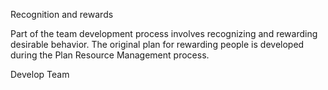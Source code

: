 Recognition and rewards

Part of the team development process involves recognizing and rewarding desirable behavior. The original 
plan for rewarding people is developed during the Plan Resource Management process.

Develop Team

